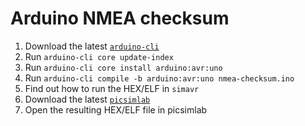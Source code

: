# Arduino NMEA checksum

1. Download the latest [`arduino-cli`](https://github.com/arduino/arduino-cli/releases)
2. Run `arduino-cli core update-index`
3. Run `arduino-cli core install arduino:avr:uno`
4. Run `arduino-cli compile -b arduino:avr:uno nmea-checksum.ino`
5. Find out how to run the HEX/ELF in `simavr`
6. Download the latest [`picsimlab`](https://github.com/lcgamboa/picsimlab)
7. Open the resulting HEX/ELF file in picsimlab
